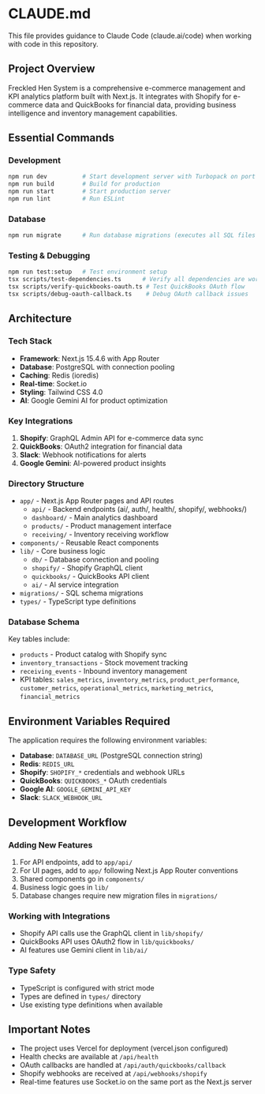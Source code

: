 # CLAUDE.md

This file provides guidance to Claude Code (claude.ai/code) when working with code in this repository.

## Project Overview

Freckled Hen System is a comprehensive e-commerce management and KPI analytics platform built with Next.js. It integrates with Shopify for e-commerce data and QuickBooks for financial data, providing business intelligence and inventory management capabilities.

## Essential Commands

### Development
```bash
npm run dev          # Start development server with Turbopack on port 3000
npm run build        # Build for production
npm run start        # Start production server
npm run lint         # Run ESLint
```

### Database
```bash
npm run migrate      # Run database migrations (executes all SQL files in migrations/)
```

### Testing & Debugging
```bash
npm run test:setup   # Test environment setup
tsx scripts/test-dependencies.ts      # Verify all dependencies are working
tsx scripts/verify-quickbooks-oauth.ts # Test QuickBooks OAuth flow
tsx scripts/debug-oauth-callback.ts    # Debug OAuth callback issues
```

## Architecture

### Tech Stack
- **Framework**: Next.js 15.4.6 with App Router
- **Database**: PostgreSQL with connection pooling
- **Caching**: Redis (ioredis)
- **Real-time**: Socket.io
- **Styling**: Tailwind CSS 4.0
- **AI**: Google Gemini AI for product optimization

### Key Integrations
1. **Shopify**: GraphQL Admin API for e-commerce data sync
2. **QuickBooks**: OAuth2 integration for financial data
3. **Slack**: Webhook notifications for alerts
4. **Google Gemini**: AI-powered product insights

### Directory Structure
- `app/` - Next.js App Router pages and API routes
  - `api/` - Backend endpoints (ai/, auth/, health/, shopify/, webhooks/)
  - `dashboard/` - Main analytics dashboard
  - `products/` - Product management interface
  - `receiving/` - Inventory receiving workflow
- `components/` - Reusable React components
- `lib/` - Core business logic
  - `db/` - Database connection and pooling
  - `shopify/` - Shopify GraphQL client
  - `quickbooks/` - QuickBooks API client
  - `ai/` - AI service integration
- `migrations/` - SQL schema migrations
- `types/` - TypeScript type definitions

### Database Schema
Key tables include:
- `products` - Product catalog with Shopify sync
- `inventory_transactions` - Stock movement tracking
- `receiving_events` - Inbound inventory management
- KPI tables: `sales_metrics`, `inventory_metrics`, `product_performance`, `customer_metrics`, `operational_metrics`, `marketing_metrics`, `financial_metrics`

## Environment Variables Required

The application requires the following environment variables:
- **Database**: `DATABASE_URL` (PostgreSQL connection string)
- **Redis**: `REDIS_URL`
- **Shopify**: `SHOPIFY_*` credentials and webhook URLs
- **QuickBooks**: `QUICKBOOKS_*` OAuth credentials
- **Google AI**: `GOOGLE_GEMINI_API_KEY`
- **Slack**: `SLACK_WEBHOOK_URL`

## Development Workflow

### Adding New Features
1. For API endpoints, add to `app/api/`
2. For UI pages, add to `app/` following Next.js App Router conventions
3. Shared components go in `components/`
4. Business logic goes in `lib/`
5. Database changes require new migration files in `migrations/`

### Working with Integrations
- Shopify API calls use the GraphQL client in `lib/shopify/`
- QuickBooks API uses OAuth2 flow in `lib/quickbooks/`
- AI features use Gemini client in `lib/ai/`

### Type Safety
- TypeScript is configured with strict mode
- Types are defined in `types/` directory
- Use existing type definitions when available

## Important Notes

- The project uses Vercel for deployment (vercel.json configured)
- Health checks are available at `/api/health`
- OAuth callbacks are handled at `/api/auth/quickbooks/callback`
- Shopify webhooks are received at `/api/webhooks/shopify`
- Real-time features use Socket.io on the same port as the Next.js server